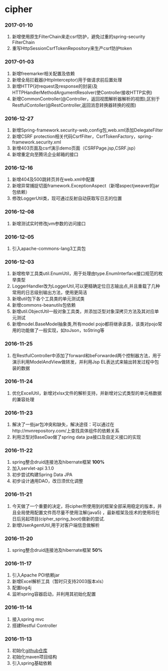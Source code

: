# cipher

### 2017-01-10
1. 新增使用原生FilterChain来走csrf防护，避免过重的spring-security FilterChain
2. 重写HttpSessionCsrfTokenRepository来生产csrf防护token

### 2017-01-03
1. 新增freemarker相关配置及依赖
2. 新增全局拦截器(HttpInterceptor)用于做请求前后置处理
3. 新增HTTP(对request及response的封装)及HTTPHandlerMethodArgumentResolver(使Controller接收HTTP实例)
4. 新增CommonController(@Controller，返回视图解析器解析的视图),区别于RestfulContoller(@RestController,返回消息转换器转换的视图)

### 2016-12-27
1. 新增Spring-framework.security-web,config包,web.xml添加DelegateFilter
2. 新增CSRF protection相关代码CsrfFilter，CsrfTokenFactory，spring-framework.security.xml
3. 新增403页面及csrf演示demo页面（CSRFPage.jsp,CSRF.jsp）
4. 新增重定向至腾讯企业邮箱的接口

### 2016-12-16
1. 新增404及500跳转页并在web.xml中配置
2. 新增异常捕捉切面framework.ExceptionAspect（新增aspectjweaver的jar包依赖）
3. 修改LoggerUtil类，现可通过反射自动获取写日志的位置

### 2016-12-08

1. 新增测试实时修改jvm参数的访问接口

### 2016-12-05

1. 引入apache-commons-lang3工具包

### 2016-12-03

1. 新增枚举工具类util.EnumUtil，用于处理由type.EnumInterface接口规范的枚举类型
2. LoggerHandler改为LoggerUtil,可以更精确定位日志输出点,并且重载了几种常用的日志级别输出方法，使用更简洁
3. 新增util包下各个工具类的单元测试类
4. 新增commons-beanutils包依赖
5. 新增util.ObjectUtil一般对象工具类，并添加泛型对象深拷贝方法及其对应单元测试
6. 新增model.BaseModel抽象类,所有model pojo都将继承该类，该类对pojo常用的功能做了一般实现，如toJson，toString等

### 2016-11-25

1. 在RestfulController中添加了forward和beForwarded两个控制器方法，用于演示利用ModelAndView做转发，并利用Jsp EL表达式来输出转发过程中包装的数据

### 2016-11-24

1. 优化ExcelUtil，新增对xlsx文件的解析支持，并新增对公式类型的单元格数据的兼容处理

### 2016-11-23

1. 解决了一些jar包冲突和缺失，解决途径：可以通过在http://mvnrepository.com/上查找具体组件的依赖关系
2. 利用泛型对BaseDao做了spring data jpa接口及自定义接口的实现

### 2016-11-22

1. spring整合druid连接池及hibernate框架 **100%**
2. 加入servlet-api 3.1.0
3. 初步尝试构建Spring Data JPA
4. 初步设计通用DAO，改日须优化调整

### 2016-11-21

1. 今天做了一个重要的决定，将cipher所使用到的框架全部采用稳定的版本，并且全局使用配置文件而尽量不使用注解(java5) ，最新框架及技术的使用将在日后另起项目(cipher_spring_boot)做新的尝试.
2. 新增UserAgentUtil,用于对客户端信息做解析

### 2016-11-20

1. spring整合druid连接池及hibernate框架 **50%**

### 2016-11-17

1. 引入Apache POI依赖jar
2. 新增Excel解析工具（暂时只支持2003版本xls）
3. 配置log4j
4. 监听spring容器启动，并利用其初始化配置

### 2016-11-14
1. 接入spring mvc
2. 搭建Restful Controller

### 2016-11-13
1. 初始化[github仓库](https://github.com/revolyw/cipher)
2. 初始化maven项目结构
3. 引入spring基础依赖


